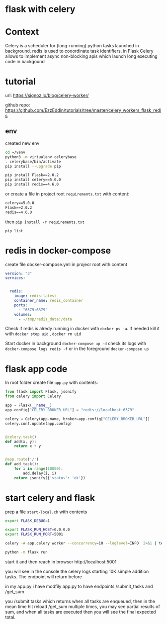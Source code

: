 flask with celery
=====

# Context
Celery is a scheduler for (long-running) python tasks launched in background. redis is used to cooordinate task identifiers.  in Flask Celery allows to implement async non-blocking apis which launch long executing code in backgound



# tutorial
url: https://signoz.io/blog/celery-worker/

github repo:  https://github.com/EzzEddin/tutorials/tree/master/celery_workers_flask_redis

## env
created new env
```sh
cd ~/venv
python3 -m virtualenv celerybase
. celerybase/bin/activate
pip install --upgrade pip
```

```sh
pip install Flask==2.0.2
pip install celery==5.0.0
pip install redis==4.6.0
```
or create a file in project root `requirements.txt` with content:
```txt
celery==5.0.0
Flask==2.0.2
redis==4.6.0
```
then  `pip install -r requirements.txt`


`pip list`

# redis in docker-compose

create file docker-compose.yml in projecr root with  content
```yaml
version: "3"
services:


  redis:
    image: redis:latest
    container_name: redis_container
    ports:
      - "6379:6379"
    volumes:
      - ~/tmp/redis_data:/data
```

Check if  redis is alredy running in docker with  `docker ps -a`.
If needed kill it with `docker stop uid` , `docker rm uid`

Start docker  in background  `docker-compose up -d`  check its logs with  ` docker-compose logs redis -f`
or in the foreground  `docker-compose up`


# flask app code
In root folder create file `app.py` with contents:
```py
from flask import Flask, jsonify
from celery import Celery

app = Flask(__name__)
app.config["CELERY_BROKER_URL"] = "redis://localhost:6379"

celery = Celery(app.name, broker=app.config["CELERY_BROKER_URL"])
celery.conf.update(app.config)


@celery.task()
def add(x, y):
    return x + y


@app.route('/')
def add_task():
    for i in range(10000):
        add.delay(i, i)
    return jsonify({'status': 'ok'})
```


# start celery and flask

prep a file  `start-local.ch` with contents

```sh
export FLASK_DEBUG=1

export FLASK_RUN_HOST=0.0.0.0
export FLASK_RUN_PORT=5001

celery -A app.celery worker --concurrency=10 --loglevel=INFO  2>&1 | tee /tmp/celery.log  &

python -m flask run
```

start it and then reach   in browser  http://localhost:5001

you will see in the console the celery logs starting 10K simple addition tasks.   The endpoint will return  before 

in my app.py i have modfily app.py  to have endpoints  /submit_tasks  and  /get_sum

you /submit tasks  which returns when all tasks are enqueued,   then in the mean time hit reload /get_sum
multiple times,  you may see partial results of sum, and when all tasks are executed then you will see the final expected total. 